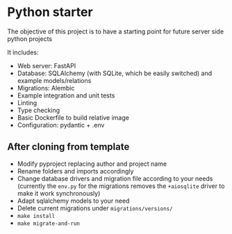 # Python starter

The objective of this project is to have a starting point for future server side
python projects

It includes:

- Web server: FastAPI
- Database: SQLAlchemy (with SQLite, which be easily switched) and example
  models/relations
- Migrations: Alembic
- Example integration and unit tests
- Linting
- Type checking
- Basic Dockerfile to build relative image
- Configuration: pydantic + .env

## After cloning from template

- Modify pyproject replacing author and project name
- Rename folders and imports accordingly
- Change database drivers and migration file according to your needs (currently
  the `env.py` for the migrations removes the `+aiosqlite` driver to make it
  work synchronously)
- Adapt sqlalchemy models to your need
- Delete current migrations under `migrations/versions/`
- `make install`
- `make migrate-and-run`
